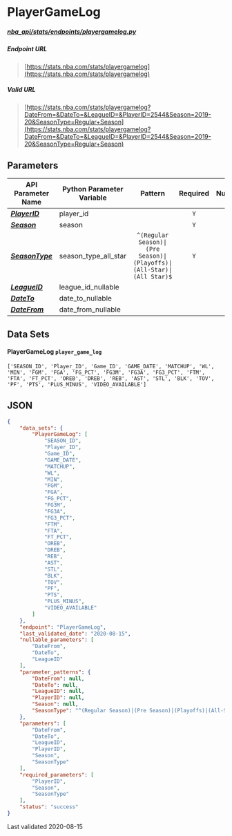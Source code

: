# PlayerGameLog
##### [nba_api/stats/endpoints/playergamelog.py](https://github.com/swar/nba_api/blob/master/nba_api/stats/endpoints/playergamelog.py)

##### Endpoint URL
>[https://stats.nba.com/stats/playergamelog](https://stats.nba.com/stats/playergamelog)

##### Valid URL
>[https://stats.nba.com/stats/playergamelog?DateFrom=&DateTo=&LeagueID=&PlayerID=2544&Season=2019-20&SeasonType=Regular+Season](https://stats.nba.com/stats/playergamelog?DateFrom=&DateTo=&LeagueID=&PlayerID=2544&Season=2019-20&SeasonType=Regular+Season)

## Parameters
API Parameter Name | Python Parameter Variable | Pattern | Required | Nullable
------------ | ------------ | :-----------: | :---: | :---:
[_**PlayerID**_](https://github.com/swar/nba_api/blob/master/docs/nba_api/stats/library/parameters.md#PlayerID) | player_id |  | `Y` |  | 
[_**Season**_](https://github.com/swar/nba_api/blob/master/docs/nba_api/stats/library/parameters.md#Season) | season |  | `Y` |  | 
[_**SeasonType**_](https://github.com/swar/nba_api/blob/master/docs/nba_api/stats/library/parameters.md#SeasonType) | season_type_all_star | `^(Regular Season)\|(Pre Season)\|(Playoffs)\|(All-Star)\|(All Star)$` | `Y` |  | 
[_**LeagueID**_](https://github.com/swar/nba_api/blob/master/docs/nba_api/stats/library/parameters.md#LeagueID) | league_id_nullable |  |  | `Y` | 
[_**DateTo**_](https://github.com/swar/nba_api/blob/master/docs/nba_api/stats/library/parameters.md#DateTo) | date_to_nullable |  |  | `Y` | 
[_**DateFrom**_](https://github.com/swar/nba_api/blob/master/docs/nba_api/stats/library/parameters.md#DateFrom) | date_from_nullable |  |  | `Y` | 

## Data Sets
#### PlayerGameLog `player_game_log`
```text
['SEASON_ID', 'Player_ID', 'Game_ID', 'GAME_DATE', 'MATCHUP', 'WL', 'MIN', 'FGM', 'FGA', 'FG_PCT', 'FG3M', 'FG3A', 'FG3_PCT', 'FTM', 'FTA', 'FT_PCT', 'OREB', 'DREB', 'REB', 'AST', 'STL', 'BLK', 'TOV', 'PF', 'PTS', 'PLUS_MINUS', 'VIDEO_AVAILABLE']
```


## JSON
```json
{
    "data_sets": {
        "PlayerGameLog": [
            "SEASON_ID",
            "Player_ID",
            "Game_ID",
            "GAME_DATE",
            "MATCHUP",
            "WL",
            "MIN",
            "FGM",
            "FGA",
            "FG_PCT",
            "FG3M",
            "FG3A",
            "FG3_PCT",
            "FTM",
            "FTA",
            "FT_PCT",
            "OREB",
            "DREB",
            "REB",
            "AST",
            "STL",
            "BLK",
            "TOV",
            "PF",
            "PTS",
            "PLUS_MINUS",
            "VIDEO_AVAILABLE"
        ]
    },
    "endpoint": "PlayerGameLog",
    "last_validated_date": "2020-08-15",
    "nullable_parameters": [
        "DateFrom",
        "DateTo",
        "LeagueID"
    ],
    "parameter_patterns": {
        "DateFrom": null,
        "DateTo": null,
        "LeagueID": null,
        "PlayerID": null,
        "Season": null,
        "SeasonType": "^(Regular Season)|(Pre Season)|(Playoffs)|(All-Star)|(All Star)$"
    },
    "parameters": [
        "DateFrom",
        "DateTo",
        "LeagueID",
        "PlayerID",
        "Season",
        "SeasonType"
    ],
    "required_parameters": [
        "PlayerID",
        "Season",
        "SeasonType"
    ],
    "status": "success"
}
```

Last validated 2020-08-15